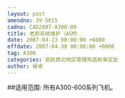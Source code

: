 ```yaml
---
layout: post
amendno: 39-5615
cadno: CAD2007-A300-09
title: 老龄系统维护（ASM）
date: 2007-04-23 00:00:00 +0800
effdate: 2007-04-30 00:00:00 +0800
tag: A300
categories: 民航西北地区管理局适航审定处
author: 侯卓
---
```


##适用范围:
所有A300-600系列飞机。

